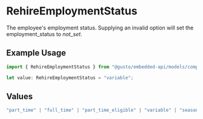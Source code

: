 # RehireEmploymentStatus

The employee's employment status. Supplying an invalid option will set the employment_status to *not_set*.

## Example Usage

```typescript
import { RehireEmploymentStatus } from "@gusto/embedded-api/models/components/rehire.js";

let value: RehireEmploymentStatus = "variable";
```

## Values

```typescript
"part_time" | "full_time" | "part_time_eligible" | "variable" | "seasonal" | "not_set"
```